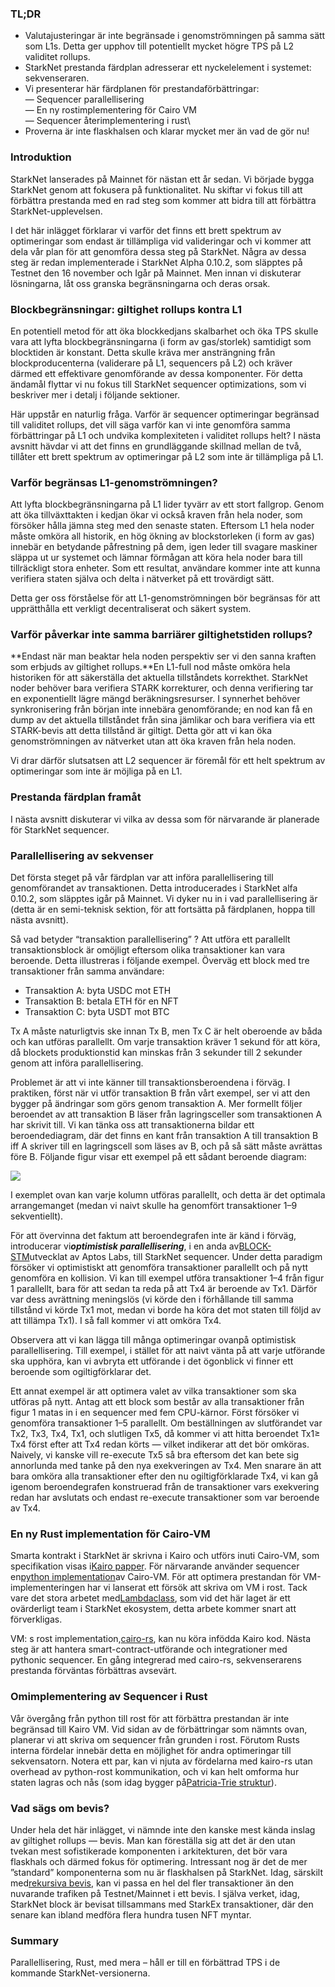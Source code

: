 ### TL;DR

* Valutajusteringar är inte begränsade i genomströmningen på samma sätt som L1s. Detta ger upphov till potentiellt mycket högre TPS på L2 validitet rollups.
* StarkNet prestanda färdplan adresserar ett nyckelelement i systemet: sekvenseraren.
* Vi presenterar här färdplanen för prestandaförbättringar:\
  — Sequencer parallellisering\
  — En ny rostimplementering för Cairo VM\
  — Sequencer återimplementering i rust\
* Proverna är inte flaskhalsen och klarar mycket mer än vad de gör nu!

### Introduktion

StarkNet lanserades på Mainnet för nästan ett år sedan. Vi började bygga StarkNet genom att fokusera på funktionalitet. Nu skiftar vi fokus till att förbättra prestanda med en rad steg som kommer att bidra till att förbättra StarkNet-upplevelsen.

I det här inlägget förklarar vi varför det finns ett brett spektrum av optimeringar som endast är tillämpliga vid valideringar och vi kommer att dela vår plan för att genomföra dessa steg på StarkNet. Några av dessa steg är redan implementerade i StarkNet Alpha 0.10.2, som släpptes på Testnet den 16 november och Igår på Mainnet. Men innan vi diskuterar lösningarna, låt oss granska begränsningarna och deras orsak.

### Blockbegränsningar: giltighet rollups kontra L1

En potentiell metod för att öka blockkedjans skalbarhet och öka TPS skulle vara att lyfta blockbegränsningarna (i form av gas/storlek) samtidigt som blocktiden är konstant. Detta skulle kräva mer ansträngning från blockproducenterna (validerare på L1, sequencers på L2) och kräver därmed ett effektivare genomförande av dessa komponenter. För detta ändamål flyttar vi nu fokus till StarkNet sequencer optimizations, som vi beskriver mer i detalj i följande sektioner.

Här uppstår en naturlig fråga. Varför är sequencer optimeringar begränsad till validitet rollups, det vill säga varför kan vi inte genomföra samma förbättringar på L1 och undvika komplexiteten i validitet rollups helt? I nästa avsnitt hävdar vi att det finns en grundläggande skillnad mellan de två, tillåter ett brett spektrum av optimeringar på L2 som inte är tillämpliga på L1.

### Varför begränsas L1-genomströmningen?

Att lyfta blockbegränsningarna på L1 lider tyvärr av ett stort fallgrop. Genom att öka tillväxttakten i kedjan ökar vi också kraven från hela noder, som försöker hålla jämna steg med den senaste staten. Eftersom L1 hela noder måste omköra all historik, en hög ökning av blockstorleken (i form av gas) innebär en betydande påfrestning på dem, igen leder till svagare maskiner släppa ut ur systemet och lämnar förmågan att köra hela noder bara till tillräckligt stora enheter. Som ett resultat, användare kommer inte att kunna verifiera staten själva och delta i nätverket på ett trovärdigt sätt.

Detta ger oss förståelse för att L1-genomströmningen bör begränsas för att upprätthålla ett verkligt decentraliserat och säkert system.

### Varför påverkar inte samma barriärer giltighetstiden rollups?

**Endast när man beaktar hela noden perspektiv ser vi den sanna kraften som erbjuds av giltighet rollups.**En L1-full nod måste omköra hela historiken för att säkerställa det aktuella tillståndets korrekthet. StarkNet noder behöver bara verifiera STARK korrekturer, och denna verifiering tar en exponentiellt lägre mängd beräkningsresurser. I synnerhet behöver synkronisering från början inte innebära genomförande; en nod kan få en dump av det aktuella tillståndet från sina jämlikar och bara verifiera via ett STARK-bevis att detta tillstånd är giltigt. Detta gör att vi kan öka genomströmningen av nätverket utan att öka kraven från hela noden.

Vi drar därför slutsatsen att L2 sequencer är föremål för ett helt spektrum av optimeringar som inte är möjliga på en L1.

### Prestanda färdplan framåt

I nästa avsnitt diskuterar vi vilka av dessa som för närvarande är planerade för StarkNet sequencer.

### Parallellisering av sekvenser

Det första steget på vår färdplan var att införa parallellisering till genomförandet av transaktionen. Detta introducerades i StarkNet alfa 0.10.2, som släpptes igår på Mainnet. Vi dyker nu in i vad parallellisering är (detta är en semi-teknisk sektion, för att fortsätta på färdplanen, hoppa till nästa avsnitt).

Så vad betyder “transaktion parallellisering” ? Att utföra ett parallellt transaktionsblock är omöjligt eftersom olika transaktioner kan vara beroende. Detta illustreras i följande exempel. Överväg ett block med tre transaktioner från samma användare:

* Transaktion A: byta USDC mot ETH
* Transaktion B: betala ETH för en NFT
* Transaktion C: byta USDT mot BTC

Tx A måste naturligtvis ske innan Tx B, men Tx C är helt oberoende av båda och kan utföras parallellt. Om varje transaktion kräver 1 sekund för att köra, då blockets produktionstid kan minskas från 3 sekunder till 2 sekunder genom att införa parallellisering.

Problemet är att vi inte känner till transaktionsberoendena i förväg. I praktiken, först när vi utför transaktion B från vårt exempel, ser vi att den bygger på ändringar som görs genom transaktion A. Mer formellt följer beroendet av att transaktion B läser från lagringsceller som transaktionen A har skrivit till. Vi kan tänka oss att transaktionerna bildar ett beroendediagram, där det finns en kant från transaktion A till transaktion B iff A skriver till en lagringscell som läses av B, och på så sätt måste avrättas före B. Följande figur visar ett exempel på ett sådant beroende diagram:

![](https://miro.medium.com/max/641/0*I-qGgxdJJmqmgZWM)

I exemplet ovan kan varje kolumn utföras parallellt, och detta är det optimala arrangemanget (medan vi naivt skulle ha genomfört transaktioner 1–9 sekventiellt).

För att övervinna det faktum att beroendegrafen inte är känd i förväg, introducerar vi***optimistisk parallellisering***, i en anda av[BLOCK-STM](https://malkhi.com/posts/2022/04/block-stm/)utvecklat av Aptos Labs, till StarkNet sequencer. Under detta paradigm försöker vi optimistiskt att genomföra transaktioner parallellt och på nytt genomföra en kollision. Vi kan till exempel utföra transaktioner 1–4 från figur 1 parallellt, bara för att sedan ta reda på att Tx4 är beroende av Tx1. Därför var dess avrättning meningslös (vi körde den i förhållande till samma tillstånd vi körde Tx1 mot, medan vi borde ha köra det mot staten till följd av att tillämpa Tx1). I så fall kommer vi att omköra Tx4.

Observera att vi kan lägga till många optimeringar ovanpå optimistisk parallellisering. Till exempel, i stället för att naivt vänta på att varje utförande ska upphöra, kan vi avbryta ett utförande i det ögonblick vi finner ett beroende som ogiltigförklarar det.

Ett annat exempel är att optimera valet av vilka transaktioner som ska utföras på nytt. Antag att ett block som består av alla transaktioner från figur 1 matas in i en sequencer med fem CPU-kärnor. Först försöker vi genomföra transaktioner 1–5 parallellt. Om beställningen av slutförandet var Tx2, Tx3, Tx4, Tx1, och slutligen Tx5, då kommer vi att hitta beroendet Tx1≥ Tx4 först efter att Tx4 redan körts — vilket indikerar att det bör omköras. Naively, vi kanske vill re-execute Tx5 så bra eftersom det kan bete sig annorlunda med tanke på den nya exekveringen av Tx4. Men snarare än att bara omköra alla transaktioner efter den nu ogiltigförklarade Tx4, vi kan gå igenom beroendegrafen konstruerad från de transaktioner vars exekvering redan har avslutats och endast re-execute transaktioner som var beroende av Tx4.

### En ny Rust implementation för Cairo-VM

Smarta kontrakt i StarkNet är skrivna i Kairo och utförs inuti Cairo-VM, som specifikation visas i[Kairo papper](https://eprint.iacr.org/2021/1063.pdf). För närvarande använder sequencer en[python implementation](https://github.com/starkware-libs/cairo-lang/tree/master/src/starkware/cairo/lang/vm)av Cairo-VM. För att optimera prestandan för VM-implementeringen har vi lanserat ett försök att skriva om VM i rost. Tack vare det stora arbetet med[Lambdaclass](https://lambdaclass.com/), som vid det här laget är ett ovärderligt team i StarkNet ekosystem, detta arbete kommer snart att förverkligas.

VM: s rost implementation,[cairo-rs](https://github.com/lambdaclass/cairo-rs), kan nu köra infödda Kairo kod. Nästa steg är att hantera smart-contract-utförande och integrationer med pythonic sequencer. En gång integrerad med cairo-rs, sekvenserarens prestanda förväntas förbättras avsevärt.

### Omimplementering av Sequencer i Rust

Vår övergång från python till rost för att förbättra prestandan är inte begränsad till Kairo VM. Vid sidan av de förbättringar som nämnts ovan, planerar vi att skriva om sequencer från grunden i rost. Förutom Rusts interna fördelar innebär detta en möjlighet för andra optimeringar till sekvensatorn. Notera ett par, kan vi njuta av fördelarna med kairo-rs utan overhead av python-rost kommunikation, och vi kan helt omforma hur staten lagras och nås (som idag bygger på[Patricia-Trie struktur](https://docs.starknet.io/documentation/develop/State/starknet-state/#state_commitment)).

### Vad sägs om bevis?

Under hela det här inlägget, vi nämnde inte den kanske mest kända inslag av giltighet rollups — bevis. Man kan föreställa sig att det är den utan tvekan mest sofistikerade komponenten i arkitekturen, det bör vara flaskhals och därmed fokus för optimering. Intressant nog är det de mer ”standard” komponenterna som nu är flaskhalsen på StarkNet. Idag, särskilt med[rekursiva bevis](https://medium.com/starkware/recursive-starks-78f8dd401025), kan vi passa en hel del fler transaktioner än den nuvarande trafiken på Testnet/Mainnet i ett bevis. I själva verket, idag, StarkNet block är bevisat tillsammans med StarkEx transaktioner, där den senare kan ibland medföra flera hundra tusen NFT myntar.

### Summary

Parallellisering, Rust, med mera – håll er till en förbättrad TPS i de kommande StarkNet-versionerna.